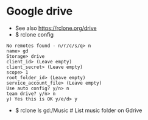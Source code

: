 Google drive
=====
* See also https://rclone.org/drive
* $ rclone config
```
No remotes found - n/r/c/s/q> n
name> gd
Storage> drive
client_id> (Leave empty)
client_secret> (Leave empty)
scope> 1
root_folder_id> (Leave empty)
service_account_file> (Leave empty)
Use auto config? y/n> n
team drive? y/n> n
y) Yes this is OK y/e/d> y
```
* $ rclone ls gd:/Music # List music folder on Gdrive
